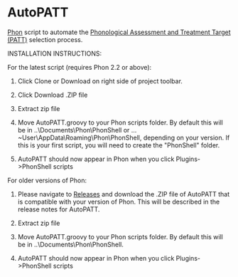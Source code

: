 # AutoPATT
[Phon](http://www.phon.ca) script to automate the [Phonological Assessment and Treatment Target (PATT)](https://slhs.sdsu.edu/phont/the-patt/) selection process.

INSTALLATION INSTRUCTIONS:

For the latest script (requires Phon 2.2 or above):
1. Click Clone or Download on right side of project toolbar.

2. Click Download .ZIP file

3. Extract zip file

4. Move AutoPATT.groovy to your Phon scripts folder. By default this will be in ..\Documents\Phon\PhonShell or ... ~User\AppData\Roaming\Phon\PhonShell, depending on your version. If this is your first script, you will need to create the "PhonShell" folder.

5. AutoPATT should now appear in Phon when you click Plugins->PhonShell scripts

For older versions of Phon:
1. Please navigate to [Releases](https://github.com/rayamberg/AutoPATT/releases) and download the .ZIP file of AutoPATT that is compatible with your version of Phon. This will be described in the release notes for AutoPATT.

2. Extract zip file

3. Move AutoPATT.groovy to your Phon scripts folder. By default this will be in ..\Documents\Phon\PhonShell.

4. AutoPATT should now appear in Phon when you click Plugins->PhonShell scripts
